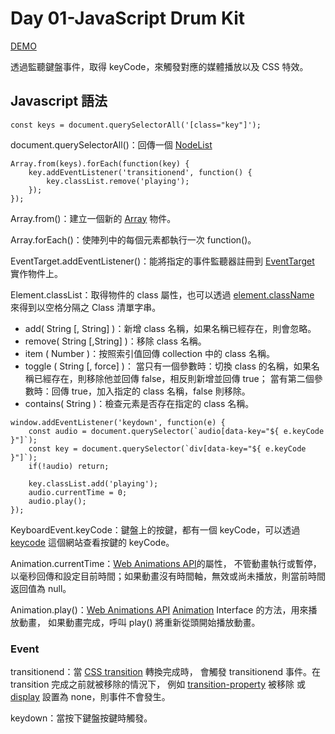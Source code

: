 # Day 01-JavaScript Drum Kit

[DEMO](https://iamysj.github.io/Javascript30/01%20-%20JavaScript%20Drum%20Kit/index-START.html)

透過監聽鍵盤事件，取得 keyCode，來觸發對應的媒體播放以及 CSS 特效。

## Javascript 語法
```
const keys = document.querySelectorAll('[class="key"]');
```
document.querySelectorAll()：回傳一個 [NodeList](https://developer.mozilla.org/en-US/docs/Web/API/NodeList)

```
Array.from(keys).forEach(function(key) {
    key.addEventListener('transitionend', function() {
        key.classList.remove('playing');
    });
});
```
Array.from()：建立一個新的 [Array](https://developer.mozilla.org/en-US/docs/Glossary/array) 物件。

Array.forEach()：使陣列中的每個元素都執行一次 function()。

EventTarget.addEventListener()：能將指定的事件監聽器註冊到 [EventTarget](https://developer.mozilla.org/zh-TW/docs/Web/API/EventTarget) 
實作物件上。

Element.classList：取得物件的 class 屬性，也可以透過 [element.className](https://developer.mozilla.org/en-US/docs/Web/API/Element/className) 
來得到以空格分隔之 Class 清單字串。
* add( String [, String] )：新增 class 名稱，如果名稱已經存在，則會忽略。
* remove( String [,String] )：移除 class 名稱。
* item ( Number )：按照索引值回傳 collection 中的 class 名稱。
* toggle ( String [, force] )：
當只有一個參數時：切換 class 的名稱，如果名稱已經存在，則移除他並回傳 false，相反則新增並回傳 true；
當有第二個參數時：回傳 true，加入指定的 class 名稱，false 則移除。
* contains( String )：檢查元素是否存在指定的 class 名稱。

```
window.addEventListener('keydown', function(e) {
    const audio = document.querySelector(`audio[data-key="${ e.keyCode }"]`);
    const key = document.querySelector(`div[data-key="${ e.keyCode }"]`);
    if(!audio) return;
    
    key.classList.add('playing');
    audio.currentTime = 0;
    audio.play();
});
```
KeyboardEvent.keyCode：鍵盤上的按鍵，都有一個 keyCode，可以透過 [keycode](http://keycode.info/) 這個網站查看按鍵的 keyCode。

Animation.currentTime：[Web Animations API](https://developer.mozilla.org/en-US/docs/Web/API/Web_Animations_API)的屬性，
不管動畫執行或暫停，以毫秒回傳和設定目前時間；如果動畫沒有時間軸，無效或尚未播放，則當前時間返回值為 null。

Animation.play()：[Web Animations API](https://developer.mozilla.org/en-US/docs/Web/API/Web_Animations_API) 
[Animation](https://developer.mozilla.org/en-US/docs/Web/API/Animation) Interface 的方法，用來播放動畫，
如果動畫完成，呼叫 play() 將重新從頭開始播放動畫。

### Event
transitionend：當 [CSS transition](https://developer.mozilla.org/en-US/docs/Web/CSS/CSS_Transitions/Using_CSS_transitions) 轉換完成時，
會觸發 transitionend 事件。在 transition 完成之前就被移除的情況下，
例如 [transition-property](https://developer.mozilla.org/en-US/docs/Web/CSS/transition-property) 被移除
或 [display](https://developer.mozilla.org/en-US/docs/Web/CSS/display) 設置為 none，則事件不會發生。

keydown：當按下鍵盤按鍵時觸發。
